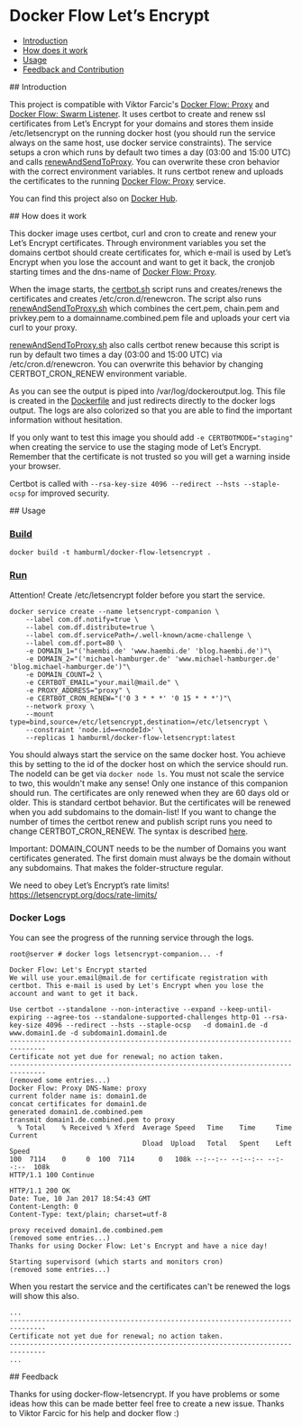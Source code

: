 Docker Flow Let’s Encrypt
==================

* [Introduction](#introduction)
* [How does it work](#how-does-it-work)
* [Usage](#usage)
* [Feedback and Contribution](#feedback-and-contribution)

## Introduction

This project is compatible with Viktor Farcic's [Docker Flow: Proxy](https://github.com/vfarcic/docker-flow-proxy) and [Docker Flow: Swarm Listener](https://github.com/vfarcic/docker-flow-swarm-listener).
It uses certbot to create and renew ssl certificates from Let’s Encrypt for your domains and stores them inside /etc/letsencrypt on the running docker host (you should run the service always on the same host, use docker service constraints). The service setups a cron which runs by default two times a day (03:00 and 15:00 UTC) and calls [renewAndSendToProxy](https://github.com/hamburml/docker-flow-letsencrypt/blob/master/renewAndSendToProxy.sh). You can overwrite these cron behavior with the correct environment variables. It runs certbot renew and uploads the certificates to the running [Docker Flow: Proxy](https://github.com/vfarcic/docker-flow-proxy) service.

You can find this project also on [Docker Hub](https://hub.docker.com/r/hamburml/docker-flow-letsencrypt/).

## How does it work

This docker image uses certbot, curl and cron to create and renew your Let’s Encrypt certificates.
Through environment variables you set the domains certbot should create certificates for, which e-mail is used by Let’s Encrypt when you lose the account and want to get it back, the cronjob starting times and the dns-name of [Docker Flow: Proxy](https://github.com/vfarcic/docker-flow-proxy).

When the image starts, the [certbot.sh](https://github.com/hamburml/docker-flow-letsencrypt/blob/master/certbot.sh) script runs and creates/renews the certificates and creates /etc/cron.d/renewcron. The script also runs [renewAndSendToProxy.sh](https://github.com/hamburml/docker-flow-letsencrypt/blob/master/renewAndSendToProxy.sh) which combines the cert.pem, chain.pem and privkey.pem to a domainname.combined.pem file and uploads your cert via curl to your proxy.

[renewAndSendToProxy.sh](https://github.com/hamburml/docker-flow-letsencrypt/blob/master/renewAndSendToProxy.sh) also calls certbot renew because this script is run by default two times a day (03:00 and 15:00 UTC) via /etc/cron.d/renewcron. You can overwrite this behavior by changing CERTBOT_CRON_RENEW environment variable.

As you can see the output is piped into /var/log/dockeroutput.log. This file is created in the [Dockerfile](https://github.com/hamburml/docker-flow-letsencrypt/blob/master/Dockerfile) and just redirects directly to the docker logs output. The logs are also colorized so that you are able to find the important information without hesitation.

If you only want to test this image you should add ```-e CERTBOTMODE="staging"``` when creating the service to use the staging mode of Let’s Encrypt. Remember that the certificate is not trusted so you will get a warning inside your browser.

Certbot is called with  ```--rsa-key-size 4096 --redirect --hsts --staple-ocsp``` for improved security.

## Usage

### [Build](https://github.com/hamburml/docker-flow-letsencrypt/blob/master/build)
```
docker build -t hamburml/docker-flow-letsencrypt .
```

### [Run](https://github.com/hamburml/docker-flow-letsencrypt/blob/master/run)

Attention! Create /etc/letsencrypt folder before you start the service.
```
docker service create --name letsencrypt-companion \
    --label com.df.notify=true \
    --label com.df.distribute=true \
    --label com.df.servicePath=/.well-known/acme-challenge \
    --label com.df.port=80 \
    -e DOMAIN_1="('haembi.de' 'www.haembi.de' 'blog.haembi.de')"\
    -e DOMAIN_2="('michael-hamburger.de' 'www.michael-hamburger.de' 'blog.michael-hamburger.de')"\
    -e DOMAIN_COUNT=2 \
    -e CERTBOT_EMAIL="your.mail@mail.de" \
    -e PROXY_ADDRESS="proxy" \
    -e CERTBOT_CRON_RENEW="('0 3 * * *' '0 15 * * *')"\
    --network proxy \
    --mount type=bind,source=/etc/letsencrypt,destination=/etc/letsencrypt \
    --constraint 'node.id==<nodeId>' \
    --replicas 1 hamburml/docker-flow-letsencrypt:latest
```

You should always start the service on the same docker host. You achieve this by setting <nodeId> to the id of the docker host on which the service should run. The nodeId can be get via ```docker node ls```. 
You must not scale the service to two, this wouldn't make any sense! Only one instance of this companion should run.
The certificates are only renewed when they are 60 days old or older. This is standard certbot behavior. But the certificates will be renewed when you add subdomains to the domain-list! If you want to change the number of times the certbot renew and publish script runs you need to change CERTBOT_CRON_RENEW. The syntax is described [here](http://www.adminschoice.com/crontab-quick-reference). 

Important: DOMAIN_COUNT needs to be the number of Domains you want certificates generated. The first domain must always be the domain without any subdomains. That makes the folder-structure regular.

We need to obey Let’s Encrypt’s rate limits! https://letsencrypt.org/docs/rate-limits/

### Docker Logs

You can see the progress of the running service through the logs.

```
root@server # docker logs letsencrypt-companion... -f

Docker Flow: Let's Encrypt started
We will use your.email@mail.de for certificate registration with certbot. This e-mail is used by Let's Encrypt when you lose the account and want to get it back.

Use certbot --standalone --non-interactive --expand --keep-until-expiring --agree-tos --standalone-supported-challenges http-01 --rsa-key-size 4096 --redirect --hsts --staple-ocsp   -d domain1.de -d www.domain1.de -d subdomain1.domain1.de 
-------------------------------------------------------------------------------
Certificate not yet due for renewal; no action taken.
-------------------------------------------------------------------------------
(removed some entries...)
Docker Flow: Proxy DNS-Name: proxy
current folder name is: domain1.de
concat certificates for domain1.de
generated domain1.de.combined.pem
transmit domain1.de.combined.pem to proxy
  % Total    % Received % Xferd  Average Speed   Time    Time     Time  Current
                                 Dload  Upload   Total   Spent    Left  Speed
100  7114    0     0  100  7114      0   108k --:--:-- --:--:-- --:--:--  108k
HTTP/1.1 100 Continue

HTTP/1.1 200 OK
Date: Tue, 10 Jan 2017 18:54:43 GMT
Content-Length: 0
Content-Type: text/plain; charset=utf-8

proxy received domain1.de.combined.pem
(removed some entries...)
Thanks for using Docker Flow: Let's Encrypt and have a nice day!

Starting supervisord (which starts and monitors cron)
(removed some entries...)
```

When you restart the service and the certificates can't be renewed the logs will show this also.

```
...
-------------------------------------------------------------------------------
Certificate not yet due for renewal; no action taken.
-------------------------------------------------------------------------------
...
```

## Feedback

Thanks for using docker-flow-letsencrypt. If you have problems or some ideas how this can be made better feel free to create a new issue. Thanks to Viktor Farcic for his help and docker flow :)

